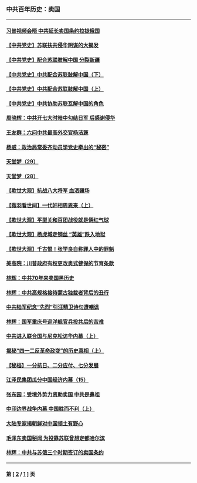 ### 中共百年历史：卖国
---
#### [习普视频会晤 中共延长卖国条约拉拢俄国](../../pages/nf1176117/n13060971.md?01250430) 
#### [【中共党史】苏联扶共侵华阴谋的大揭发](../../pages/nf1176117/n13056050.md?01250430) 
#### [【中共党史】配合苏联肢解中国 分裂新疆](../../pages/nf1176117/n13040700.md?01250430) 
#### [【中共党史】中共配合苏联肢解中国（下）](../../pages/nf1176117/n13035660.md?01250430) 
#### [【中共党史】中共配合苏联肢解中国（上）](../../pages/nf1176117/n13030262.md?01250430) 
#### [【中共党史】中共协助苏联瓦解中国的角色](../../pages/nf1176117/n13018109.md?01250430) 
#### [周晓辉：中共开七大时暗中勾结日军 后感谢侵华](../../pages/nf1176117/n12921960.md?01250430) 
#### [王友群：六问中共最高外交官杨洁篪](../../pages/nf1176117/n12836495.md?01250430) 
#### [杨威：政治局常委齐动员学党史牵出的“秘密”](../../pages/nf1176117/n12764642.md?01250430) 
#### [天堂梦（29）](../../pages/nf1176117/n12408465.md?01250430) 
#### [天堂梦（28）](../../pages/nf1176117/n12408309.md?01250430) 
#### [【欺世大观】抗战八大将军 血洒疆场](../../pages/nf1176117/n12357044.md?01250430) 
#### [【薇羽看世间】一代奸相周恩来（上）](../../pages/nf1176117/n12401109.md?01250430) 
#### [【欺世大观】平型关和百团战役就是俩红气球](../../pages/nf1176117/n12359157.md?01250430) 
#### [【欺世大观】杨虎城走钢丝 “英雄”跌入地狱](../../pages/nf1176117/n12358840.md?01250430) 
#### [【欺世大观】千古恨！张学良自称罪人中的罪魁](../../pages/nf1176117/n12358629.md?01250430) 
#### [美高院：川普政府有权更改奥式健保的节育条款](../../pages/nf1176117/n12242171.md?01250430) 
#### [林辉：中共70年来卖国黑历史](../../pages/nf1176117/n11552181.md?01250430) 
#### [林辉：中共高规格接待蒙古独裁者背后的丑行](../../pages/nf1176117/n11225005.md?01250430) 
#### [中共陆军纪念“先烈”引汪精卫诗句遭嘲讽](../../pages/nf1176117/n11153345.md?01250430) 
#### [林辉：国军重庆号巡洋舰官兵投共后的苦难](../../pages/nf1176117/n10997801.md?01250430) 
#### [中共进入联合国与尼克松访华内幕（上）](../../pages/nf1176117/n10138788.md?01250430) 
#### [揭秘“四一二反革命政变”的历史真相（上）](../../pages/nf1176117/n9996650.md?01250430) 
#### [【秘档】一分抗日、二分应付、七分发展](../../pages/nf1176117/n9331484.md?01250430) 
#### [江泽民集团瓜分中国经济内幕（15）](../../pages/nf1176117/n9268584.md?01250430) 
#### [张东园：受境外势力资助卖国 中共是鼻祖](../../pages/nf1176117/n9272480.md?01250430) 
#### [中印边界战争内幕 中国胜而不利（上）](../../pages/nf1176117/n9252458.md?01250430) 
#### [大陆专家揭朝鲜对中国领土有野心](../../pages/nf1176117/n9074056.md?01250430) 
#### [毛泽东卖国秘闻 为投靠苏联曾想定都哈尔滨](../../pages/nf1176117/n9058631.md?01250430) 
#### [林辉：中共与苏俄三个时期签订的卖国条约](../../pages/nf1176117/n9036062.md?01250430) 

---
#### 第 [ [2](./2.md?01250430) / [1](./1.md?01250430) ] 页
